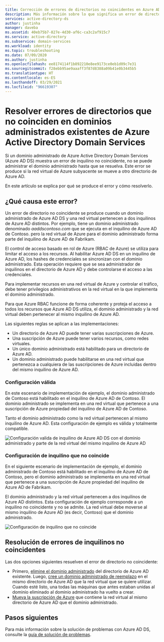 ```yaml
---
title: Corrección de errores de directorios no coincidentes en Azure AD Domain Services | Microsoft Docs
description: Más información sobre lo que significa un error de directorio no coincidente y cómo resolverlo en Azure AD Domain Services
services: active-directory-ds
author: justinha
manager: daveba
ms.assetid: 40eb75b7-827e-4d30-af6c-ca3c2af915c7
ms.service: active-directory
ms.subservice: domain-services
ms.workload: identity
ms.topic: troubleshooting
ms.date: 07/09/2020
ms.author: justinha
ms.openlocfilehash: ee8174114f1b892210e8ee9173ce0eb1d09c7e31
ms.sourcegitcommit: f28ebb95ae9aaaff3f87d8388a09b41e0b3445b5
ms.translationtype: HT
ms.contentlocale: es-ES
ms.lasthandoff: 03/29/2021
ms.locfileid: "96619307"
---
```

# <a name="resolve-mismatched-directory-errors-for-existing-azure-active-directory-domain-services-managed-domains"></a>Resolver errores de directorios que no coinciden en dominios administrados existentes de Azure Active Directory Domain Services

Si un dominio administrado de Azure Active Directory Domain Services (Azure AD DS) muestra un error de inquilino no coincidente, no se puede administrar el dominio administrado hasta que se resuelva. Este error se produce si la red virtual de Azure subyacente se mueve a otro directorio de Azure AD.

En este artículo se explica por qué se produce el error y cómo resolverlo.

## <a name="what-causes-this-error"></a>¿Qué causa este error?

Un error de directorio no coincidente se produce cuando un dominio administrado de Azure AD DS y una red virtual pertenecen a dos inquilinos de Azure AD distintos. Por ejemplo, tiene un dominio administrado denominado *aaddscontoso.com* que se ejecuta en el inquilino de Azure AD de Contoso. pero la red virtual de Azure para el dominio administrado forma parte del inquilino de Azure AD de Fabrikam.

El control de acceso basado en rol de Azure (RBAC de Azure) se utiliza para limitar el acceso a los recursos. Al habilitar Azure AD DS en un inquilino de Azure AD, los hashes de credenciales se sincronizan con el dominio administrado. Esta operación requiere que se sea administrador de inquilinos en el directorio de Azure AD y debe controlarse el acceso a las credenciales.

Para implementar recursos en una red virtual de Azure y controlar el tráfico, debe tener privilegios administrativos en la red virtual en la que implementa el dominio administrado.

Para que Azure RBAC funcione de forma coherente y proteja el acceso a todos los recursos que Azure AD DS utiliza, el dominio administrado y la red virtual deben pertenecer al mismo inquilino de Azure AD.

Las siguientes reglas se aplican a las implementaciones:

- Un directorio de Azure AD puede tener varias suscripciones de Azure.
- Una suscripción de Azure puede tener varios recursos, como redes virtuales.
- Un único dominio administrado está habilitado para un directorio de Azure AD.
- Un dominio administrado puede habilitarse en una red virtual que pertenezca a cualquiera de las suscripciones de Azure incluidas dentro del mismo inquilino de Azure AD.

### <a name="valid-configuration"></a>Configuración válida

En este escenario de implementación de ejemplo, el dominio administrado de Contoso está habilitado en el inquilino de Azure AD de Contoso. El dominio administrado se implementa en una red virtual que pertenece a una suscripción de Azure propiedad del inquilino de Azure AD de Contoso.

Tanto el dominio administrado como la red virtual pertenecen al mismo inquilino de Azure AD. Esta configuración de ejemplo es válida y totalmente compatible.

![Configuración valida de inquilino de Azure AD DS con el dominio administrado y parte de la red virtual del mismo inquilino de Azure AD](./media/getting-started/valid-tenant-config.png)

### <a name="mismatched-tenant-configuration"></a>Configuración de inquilino que no coincide

En el siguiente escenario de implementación de ejemplo, el dominio administrado de Contoso está habilitado en el inquilino de Azure AD de Contoso, pero el dominio administrado se implementa en una red virtual que pertenece a una suscripción de Azure propiedad del inquilino de Azure AD de Fabrikam.

El dominio administrado y la red virtual pertenecen a dos inquilinos de Azure AD distintos. Esta configuración de ejemplo corresponde a un inquilino no coincidente y no se admite. La red virtual debe moverse al mismo inquilino de Azure AD (es decir, Contoso) que el dominio administrado.

![Configuración de inquilino que no coincide](./media/getting-started/mismatched-tenant-config.png)

## <a name="resolve-mismatched-tenant-error"></a>Resolución de errores de inquilinos no coincidentes

Las dos opciones siguientes resuelven el error de directorio no coincidente:

* Primero, [elimine el dominio administrado](delete-aadds.md) del directorio de Azure AD existente. Luego, [cree un dominio administrado de reemplazo](tutorial-create-instance.md) en el mismo directorio de Azure AD que la red virtual que se quiere utilizar. Cuando esté listo, una todas las máquinas que antes estaban unidas al dominio eliminado al dominio administrado ha vuelto a crear.
* [Mueva la suscripción de Azure](../cost-management-billing/manage/billing-subscription-transfer.md) que contiene la red virtual al mismo directorio de Azure AD que el dominio administrado.

## <a name="next-steps"></a>Pasos siguientes

Para más información sobre la solución de problemas con Azure AD DS, consulte la [guía de solución de problemas](troubleshoot.md).
